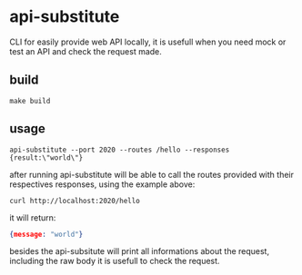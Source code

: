 # api-substitute
CLI for easily provide web API locally, it is usefull when you need mock or test an API and check the request made.

## build
```shell
make build
```

## usage
```shell
api-substitute --port 2020 --routes /hello --responses {result:\"world\"}
```

after running api-substitute will be able to call the routes provided with their respectives responses, using the example above:
```shell
curl http://localhost:2020/hello
```
it will return:
```json
{message: "world"}
```

besides the api-subsitute will print all informations about the request, including the raw body it is usefull to check the request.
